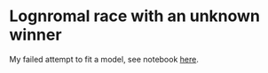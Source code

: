 # Lognromal race with an unknown winner

My failed attempt to fit a model, see notebook [here](https://htmlpreview.github.io/?https://github.com/bnicenboim/lognormal_unknown/blob/master/lognormal_unknown.html).
